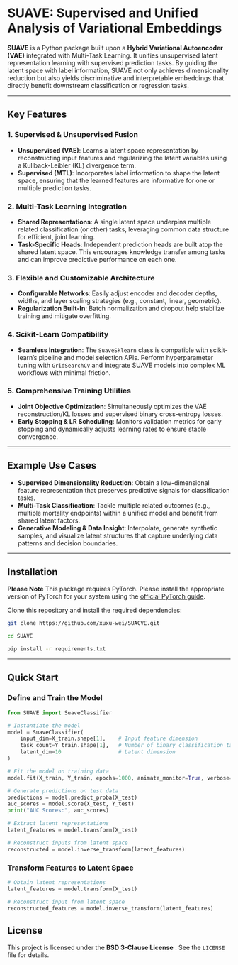 # SUAVE: Supervised and Unified Analysis of Variational Embeddings

**SUAVE** is a Python package built upon a **Hybrid Variational Autoencoder (VAE)** integrated with Multi-Task Learning. It unifies unsupervised latent representation learning with supervised prediction tasks. By guiding the latent space with label information, SUAVE not only achieves dimensionality reduction but also yields discriminative and interpretable embeddings that directly benefit downstream classification or regression tasks.

---

## Key Features

### 1. Supervised & Unsupervised Fusion
- **Unsupervised (VAE)**: Learns a latent space representation by reconstructing input features and regularizing the latent variables using a Kullback-Leibler (KL) divergence term.  
- **Supervised (MTL)**: Incorporates label information to shape the latent space, ensuring that the learned features are informative for one or multiple prediction tasks.

### 2. Multi-Task Learning Integration
- **Shared Representations**: A single latent space underpins multiple related classification (or other) tasks, leveraging common data structure for efficient, joint learning.  
- **Task-Specific Heads**: Independent prediction heads are built atop the shared latent space. This encourages knowledge transfer among tasks and can improve predictive performance on each one.

### 3. Flexible and Customizable Architecture
- **Configurable Networks**: Easily adjust encoder and decoder depths, widths, and layer scaling strategies (e.g., constant, linear, geometric).  
- **Regularization Built-In**: Batch normalization and dropout help stabilize training and mitigate overfitting.

### 4. Scikit-Learn Compatibility
- **Seamless Integration**: The `SuaveSklearn` class is compatible with scikit-learn’s pipeline and model selection APIs. Perform hyperparameter tuning with `GridSearchCV` and integrate SUAVE models into complex ML workflows with minimal friction.

### 5. Comprehensive Training Utilities
- **Joint Objective Optimization**: Simultaneously optimizes the VAE reconstruction/KL losses and supervised binary cross-entropy losses.  
- **Early Stopping & LR Scheduling**: Monitors validation metrics for early stopping and dynamically adjusts learning rates to ensure stable convergence.

---

## Example Use Cases

- **Supervised Dimensionality Reduction**: Obtain a low-dimensional feature representation that preserves predictive signals for classification tasks.  
- **Multi-Task Classification**: Tackle multiple related outcomes (e.g., multiple mortality endpoints) within a unified model and benefit from shared latent factors.  
- **Generative Modeling & Data Insight**: Interpolate, generate synthetic samples, and visualize latent structures that capture underlying data patterns and decision boundaries.

---

## Installation

**Please Note** This package requires PyTorch. Please install the appropriate version of PyTorch for your system using the [official PyTorch guide](https://pytorch.org/get-started/locally/).

Clone this repository and install the required dependencies:
```bash
git clone https://github.com/xuxu-wei/SUACVE.git

cd SUAVE

pip install -r requirements.txt
```

---

## Quick Start

### Define and Train the Model
```python
from SUAVE import SuaveClassifier

# Instantiate the model
model = SuaveClassifier(
    input_dim=X_train.shape[1],    # Input feature dimension
    task_count=Y_train.shape[1],   # Number of binary classification tasks
    latent_dim=10                  # Latent dimension
)

# Fit the model on training data
model.fit(X_train, Y_train, epochs=1000, animate_monitor=True, verbose=1)

# Generate predictions on test data
predictions = model.predict_proba(X_test)
auc_scores = model.score(X_test, Y_test)
print("AUC Scores:", auc_scores)

# Extract latent representations
latent_features = model.transform(X_test)

# Reconstruct inputs from latent space
reconstructed = model.inverse_transform(latent_features)
```

### Transform Features to Latent Space
```python
# Obtain latent representations
latent_features = model.transform(X_test)

# Reconstruct input from latent space
reconstructed_features = model.inverse_transform(latent_features)
```


## License

This project is licensed under the **BSD 3-Clause License** . See the `LICENSE` file for details.


